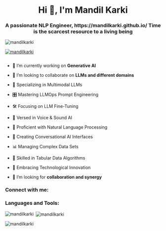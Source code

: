 <h1 align="center">Hi 👋, I'm Mandil Karki</h1>
<h3 align="center">A passionate NLP Engineer, https://mandilkarki.github.io/ Time is the scarcest resource to a living being </h3>

<p align="left"> <img src="https://komarev.com/ghpvc/?username=mandilkarki&label=Profile%20views&color=0e75b6&style=flat" alt="mandilkarki" /> </p>

<p align="left"> <a href="https://github.com/ryo-ma/github-profile-trophy"><img src="https://github-profile-trophy.vercel.app/?username=mandilkarki" alt="mandilkarki" /></a> </p>

<p align="left"> <a href="https://twitter.com/" target="blank"><img src="https://img.shields.io/twitter/follow/?logo=twitter&style=for-the-badge" alt="" /></a> </p>

- 🔭 I’m currently working on **Generative AI**

- 👯 I’m looking to collaborate on **LLMs and different domains**
-   🧠 Specializing in Multimodal LLMs
-   🎛️ Mastering LLMOps Prompt Engineering
-   🛠️ Focusing on LLM Fine-Tuning
-   🎤 Versed in Voice & Sound AI
-   📝 Proficient with Natural Language Processing
-   💬 Creating Conversational AI Interfaces
-   📊 Managing Complex Data Sets
-   🧮 Skilled in Tabular Data Algorithms
-   🌟 Embracing Technological Innovation
- 🤝 I’m looking for **collaboration and synergy**

<h3 align="left">Connect with me:</h3>
<p align="left">
</p>

<h3 align="left">Languages and Tools:</h3>


<p><img align="left" src="https://github-readme-stats.vercel.app/api/top-langs?username=mandilkarki&show_icons=true&locale=en&layout=compact" alt="mandilkarki" /></p>

<p>&nbsp;<img align="center" src="https://github-readme-stats.vercel.app/api?username=mandilkarki&show_icons=true&locale=en" alt="mandilkarki" /></p>

<p><img align="center" src="https://github-readme-streak-stats.herokuapp.com/?user=mandilkarki&" alt="mandilkarki" /></p>

